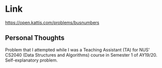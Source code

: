 # Link

https://open.kattis.com/problems/busnumbers

## Personal Thoughts

Problem that I attempted while I was a Teaching Assistant (TA) for NUS' CS2040 (Data Structures and Algorithms) course in Semester 1 of AY19/20.
Self-explanatory problem.

